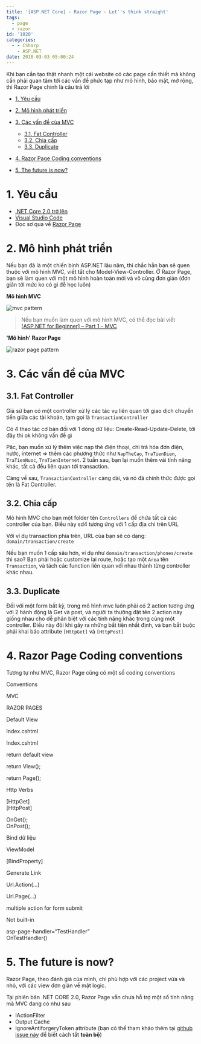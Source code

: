 ```yaml
---
title: '[ASP.NET Core] - Razor Page - Let''s think straight'
tags:
  - page
  - razor
id: '1020'
categories:
  - - CSharp
    - ASP.NET
date: 2018-03-03 05:00:24
---
```


Khi bạn cần tạo thật nhanh một cái website có các page cần thiết mà không cần phải quan tâm tới các vấn đề phức tạp như mô hình, bảo mật, mở rộng, thì Razor Page chính là câu trả lời
<!-- more -->
*   [1. Yêu cầu](#1-yêu-cầu)
*   [2. Mô hình phát triển](#2-mô-hình-phát-triển)
*   [3. Các vấn đề của MVC](#3-các-vấn-đề-của-mvc)
    
    *   [3.1. Fat Controller](#31-fat-controller)
    *   [3.2. Chia cấp](#32-chia-cấp)
    *   [3.3. Duplicate](#33-duplicate)
*   [4. Razor Page Coding conventions](#4-razor-page-coding-conventions)
*   [5. The future is now?](#5-the-future-is-now)

# 1. Yêu cầu

*   [.NET Core 2.0 trở lên](https://www.microsoft.com/net/download)
*   [Visual Studio Code](https://code.visualstudio.com/)
*   Đọc sơ qua về [Razor Page](https://docs.microsoft.com/en-us/aspnet/core/mvc/razor-pages/?tabs=visual-studio)

# 2. Mô hình phát triển

Nếu bạn đã là một chiến binh ASP.NET lâu năm, thì chắc hẳn bạn sẽ quen thuộc với mô hình MVC, viết tắt cho Model-View-Controller. Ở Razor Page, bạn sẽ làm quen với một mô hình hoàn toàn mới và vô cùng đơn giản (đơn giản tới mức ko có gì để học luôn)

**Mô hình MVC**

![mvc pattern](https://farm1.staticflickr.com/794/39482986360_fe3ba6ff76_o.png)

> Nếu bạn muốn làm quen với mô hình MVC, có thể đọc bài viết [\[ASP.NET for Beginner\] – Part 1 – MVC](https://huntertran.com/2018/03/04/asp-net-for-beginner-part-1-mvc/)

**'Mô hình' Razor Page**

![razor page pattern](https://farm1.staticflickr.com/822/40395935845_bdb4073f2f_o.png)

# 3. Các vấn đề của MVC

## 3.1. Fat Controller

Giả sử bạn có một controller xử lý các tác vụ liên quan tới giao dịch chuyển tiền giữa các tài khoản, tạm gọi là `TransactionController`

Có 4 thao tác cơ bản đối với 1 dòng dữ liệu: Create-Read-Update-Delete, tới đây thì ok không vấn đề gì

Pặc, bạn muốn xử lý thêm việc nạp thẻ điện thoại, chi trả hóa đơn điện, nước, internet => thêm các phương thức như `NapTheCao`, `TraTienDien`, `TraTienNuoc`, `TraTienInternet`. 2 tuần sau, bạn lại muốn thêm vài tính năng khác, tất cả đều liên quan tới transaction.

Càng về sau, `TransactionController` càng dài, và nó đã chính thức được gọi tên là Fat Controller.

## 3.2. Chia cấp

Mô hình MVC cho bạn một folder tên `Controllers` để chứa tất cả các controller của bạn. Điều này sd4 tương ứng với 1 cấp địa chỉ trên URL

Với ví dụ transaction phía trên, URL của bạn sẽ có dạng: `domain/transaction/create`

Nếu bạn muốn 1 cấp sâu hơn, ví dụ như `domain/transaction/phones/create` thì sao? Bạn phải hoặc customize lại route, hoặc tạo một `Area` tên `Transaction`, và tách các function liên quan với nhau thành từng controller khác nhau.

## 3.3. Duplicate

Đối với một form bất kỳ, trong mô hình mvc luôn phải có 2 action tương ứng với 2 hành động là Get và post, và người ta thường đặt tên 2 action này giống nhau cho dễ phân biệt với các tính năng khác trong cùng một controller. Điều này đôi khi gây ra những bất tiện nhất định, và bạn bắt buộc phải khai báo attribute `[HttpGet]` và `[HttpPost]`

# 4. Razor Page Coding conventions

Tương tự như MVC, Razor Page cũng có một số coding conventions

Conventions

MVC

RAZOR PAGES

Default View

Index.cshtml

Index.cshtml

return default view

return View();

return Page();

Http Verbs

\[HttpGet\]  
\[HttpPost\]

OnGet();  
OnPost();

Bind dữ liệu

ViewModel

\[BindProperty\]

Generate Link

Url.Action(...)

Url.Page(...)

multiple action for form submit

Not built-in

asp-page-handler=“TestHandler”  
OnTestHandler()

# 5. The future is now?

Razor Page, theo đánh giá của mình, chỉ phù hợp với các project vừa và nhỏ, với các view đơn giản về mật logic.

Tại phiên bản .NET CORE 2.0, Razor Page vẫn chưa hỗ trợ một số tính năng mà MVC đang có như sau

*   IActionFilter
*   Output Cache
*   IgnoreAntiforgeryToken attribute (bạn có thể tham khảo thêm tại [github issue này](https://github.com/aspnet/Mvc/issues/7012) để biết cách tắt **toàn bộ**)